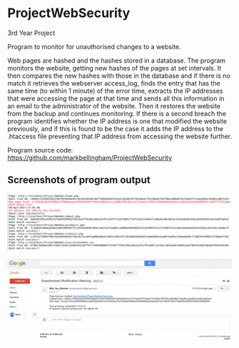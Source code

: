 # ProjectWebSecurity
3rd Year Project

Program to monitor for unauthorised changes to a website.

Web pages are hashed and the hashes stored in a database. The program monitors the website, getting new hashes of the pages at set intervals. It then compares the new hashes with those in the database and if there is no match it retrieves the webserver access_log, finds the entry that has the same time (to within 1 minute) of the error time, extracts the IP addresses that were accessing the page at that time and sends all this information in an email to the administrator of the website. Then it restores the website from the backup and continues monitoring. If there is a second breach the program identifies whether the IP address is one that modified the website previously, and if this is found to be the case it adds the IP address to the .htaccess file preventing that IP address from accessing the website further.

Program source code: https://github.com/markbellingham/ProjectWebSecurity

## Screenshots of program output
![Console Output](/Screenshots/console-output.png "Console Output")

![Email to Administrator](/Screenshots/email-output-ip-blocked.png "Email to administrator")
